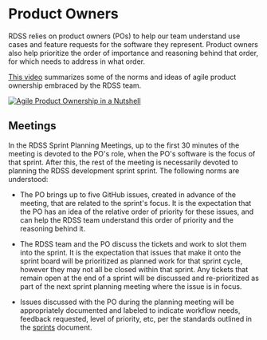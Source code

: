 # Product Owners

RDSS relies on product owners (POs) to help our team understand use cases and feature requests for the software they represent.  Product owners also help prioritize the order of importance and reasoning behind that order, for which needs to address in what order.

[This video](#) summarizes some of the norms and ideas of agile product ownership embraced by the RDSS team.

[![Agile Product Ownership in a Nutshell](http://img.youtube.com/vi/502ILHjX9EE/0.jpg)](http://www.youtube.com/watch?v=502ILHjX9EE "Agile Product Ownership in a Nutshell")

 ## Meetings

 In the RDSS Sprint Planning Meetings, up to the first 30 minutes of the meeting is devoted to the PO's role, when the PO's software is the focus of that sprint.  After this, the rest of the meeting is necessarily devoted to planning the RDSS development sprint sprint.  The following norms are understood:

 * The PO brings up to five GitHub issues, created in advance of the meeting, that are related to the sprint's focus.  It is the expectation that the PO has an idea of the relative order of priority for these issues, and can help the RDSS team understand this order of priority and the reasoning behind it.

 * The RDSS team and the PO discuss the tickets and work to slot them into the sprint.  It is the expectation that issues that make it onto the sprint board will be prioritized as planned work for that sprint cycle, however they may not all be closed within that sprint.  Any tickets that remain open at the end of a sprint will be discussed and re-prioritized as part of the next sprint planning meeting where the issue is in focus.

 * Issues discussed with the PO during the planning meeting will be appropriately documented and labeled to indicate workflow needs, feedback requested, level of priority, etc, per the standards outlined in the [sprints](work_sprints.md) document.
